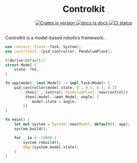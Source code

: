 <div align="center">
  <h1>Controlkit</h1>

 <a href="https://crates.io/crates/controlkit">
    <img src="https://img.shields.io/crates/v/controlkit?style=flat-square"
    alt="Crates.io version" />
  </a>
  <a href="https://docs.rs/controlkit">
    <img src="https://img.shields.io/badge/docs-latest-blue.svg?style=flat-square"
      alt="docs.rs docs" />
  </a>
   <a href="https://github.com/concoct-rs/controlkit/actions">
    <img src="https://github.com/concoct-rs/concoct/actions/workflows/rust.yml/badge.svg"
      alt="CI status" />
  </a>
</div>

<br />

Controlkit is a model-based robotics framework.

```rust
use concoct::{task::Task, System};
use controlkit::{pid_controller, PendulumPlant};

#[derive(Default)]
struct Model {
    state: f64,
}

fn app(model: &mut Model) -> impl Task<Model> {
    pid_controller(model.state, 0., 0.5, 0.1, 0.2)
        .then(|_, control| PendulumPlant::new(control))
        .then(|model: &mut Model, angle| {
            model.state = angle;
        })
}

fn main() {
    let mut system = System::new(Model::default(), app);
    system.build();

    for _ in 0..10000 {
        system.rebuild();
        dbg!(system.model.state);
    }
}
```